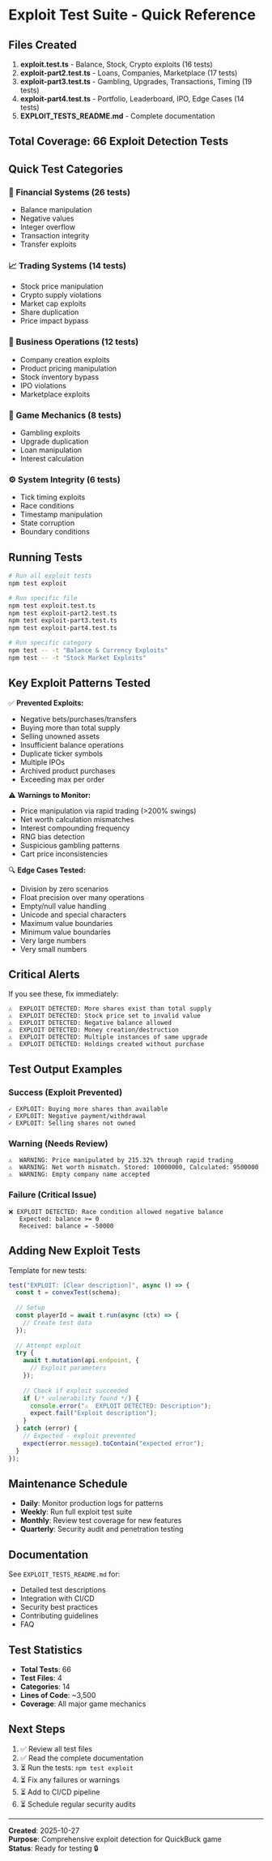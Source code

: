 # Exploit Test Suite - Quick Reference

## Files Created

1. **exploit.test.ts** - Balance, Stock, Crypto exploits (16 tests)
2. **exploit-part2.test.ts** - Loans, Companies, Marketplace (17 tests)
3. **exploit-part3.test.ts** - Gambling, Upgrades, Transactions, Timing (19 tests)
4. **exploit-part4.test.ts** - Portfolio, Leaderboard, IPO, Edge Cases (14 tests)
5. **EXPLOIT_TESTS_README.md** - Complete documentation

## Total Coverage: 66 Exploit Detection Tests

## Quick Test Categories

### 🏦 Financial Systems (26 tests)
- Balance manipulation
- Negative values
- Integer overflow
- Transaction integrity
- Transfer exploits

### 📈 Trading Systems (14 tests)
- Stock price manipulation
- Crypto supply violations
- Market cap exploits
- Share duplication
- Price impact bypass

### 🏢 Business Operations (12 tests)
- Company creation exploits
- Product pricing manipulation
- Stock inventory bypass
- IPO violations
- Marketplace exploits

### 🎰 Game Mechanics (8 tests)
- Gambling exploits
- Upgrade duplication
- Loan manipulation
- Interest calculation

### ⚙️ System Integrity (6 tests)
- Tick timing exploits
- Race conditions
- Timestamp manipulation
- State corruption
- Boundary conditions

## Running Tests

```bash
# Run all exploit tests
npm test exploit

# Run specific file
npm test exploit.test.ts
npm test exploit-part2.test.ts
npm test exploit-part3.test.ts
npm test exploit-part4.test.ts

# Run specific category
npm test -- -t "Balance & Currency Exploits"
npm test -- -t "Stock Market Exploits"
```

## Key Exploit Patterns Tested

✅ **Prevented Exploits:**
- Negative bets/purchases/transfers
- Buying more than total supply
- Selling unowned assets
- Insufficient balance operations
- Duplicate ticker symbols
- Multiple IPOs
- Archived product purchases
- Exceeding max per order

⚠️ **Warnings to Monitor:**
- Price manipulation via rapid trading (>200% swings)
- Net worth calculation mismatches
- Interest compounding frequency
- RNG bias detection
- Suspicious gambling patterns
- Cart price inconsistencies

🔍 **Edge Cases Tested:**
- Division by zero scenarios
- Float precision over many operations
- Empty/null value handling
- Unicode and special characters
- Maximum value boundaries
- Minimum value boundaries
- Very large numbers
- Very small numbers

## Critical Alerts

If you see these, fix immediately:

```
⚠️  EXPLOIT DETECTED: More shares exist than total supply
⚠️  EXPLOIT DETECTED: Stock price set to invalid value
⚠️  EXPLOIT DETECTED: Negative balance allowed
⚠️  EXPLOIT DETECTED: Money creation/destruction
⚠️  EXPLOIT DETECTED: Multiple instances of same upgrade
⚠️  EXPLOIT DETECTED: Holdings created without purchase
```

## Test Output Examples

### Success (Exploit Prevented)
```
✓ EXPLOIT: Buying more shares than available
✓ EXPLOIT: Negative payment/withdrawal
✓ EXPLOIT: Selling shares not owned
```

### Warning (Needs Review)
```
⚠️  WARNING: Price manipulated by 215.32% through rapid trading
⚠️  WARNING: Net worth mismatch. Stored: 10000000, Calculated: 9500000
⚠️  WARNING: Empty company name accepted
```

### Failure (Critical Issue)
```
❌ EXPLOIT DETECTED: Race condition allowed negative balance
   Expected: balance >= 0
   Received: balance = -50000
```

## Adding New Exploit Tests

Template for new tests:

```typescript
test("EXPLOIT: [Clear description]", async () => {
  const t = convexTest(schema);
  
  // Setup
  const playerId = await t.run(async (ctx) => {
    // Create test data
  });
  
  // Attempt exploit
  try {
    await t.mutation(api.endpoint, {
      // Exploit parameters
    });
    
    // Check if exploit succeeded
    if (/* vulnerability found */) {
      console.error("⚠️  EXPLOIT DETECTED: Description");
      expect.fail("Exploit description");
    }
  } catch (error) {
    // Expected - exploit prevented
    expect(error.message).toContain("expected error");
  }
});
```

## Maintenance Schedule

- **Daily**: Monitor production logs for patterns
- **Weekly**: Run full exploit test suite
- **Monthly**: Review test coverage for new features
- **Quarterly**: Security audit and penetration testing

## Documentation

See `EXPLOIT_TESTS_README.md` for:
- Detailed test descriptions
- Integration with CI/CD
- Security best practices
- Contributing guidelines
- FAQ

## Test Statistics

- **Total Tests**: 66
- **Test Files**: 4
- **Categories**: 14
- **Lines of Code**: ~3,500
- **Coverage**: All major game mechanics

## Next Steps

1. ✅ Review all test files
2. ✅ Read the complete documentation
3. ⏳ Run the tests: `npm test exploit`
4. ⏳ Fix any failures or warnings
5. ⏳ Add to CI/CD pipeline
6. ⏳ Schedule regular security audits

---

**Created**: 2025-10-27  
**Purpose**: Comprehensive exploit detection for QuickBuck game  
**Status**: Ready for testing 🔒
